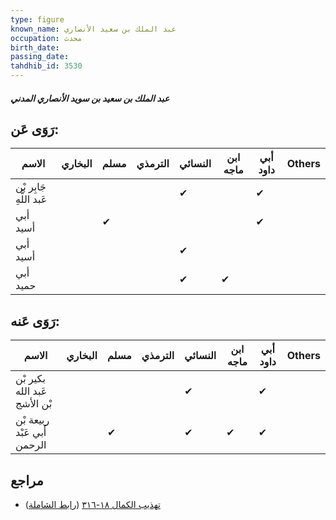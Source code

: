 ```yaml
---
type: figure
known_name: عبد الملك بن سعيد الأنصاري
occupation: محدث
birth_date:
passing_date:
tahdhib_id: 3530
---
```

##### عبد الملك بن سعيد بن سويد الأنصاري المدني

## رَوَى عَن:
| الاسم                   | البخاري | مسلم | الترمذي | النسائي | ابن ماجه | أبي داود | Others |
| ----------------------- | ------- | ---- | ------- | ------- | -------- | -------- | ------ |
| جَابِر بْن عَبد اللَّهِ |         |      |         | ✔       |          | ✔        |        |
| أبي أسيد                |         | ✔    |         |         |          | ✔        |        |
| أبي أسيد                |         |      |         | ✔       |          |          |        |
| أبي حميد                |         |      |         | ✔       | ✔        |          |        |
## رَوَى عَنه:
| الاسم                        | البخاري | مسلم | الترمذي | النسائي | ابن ماجه | أبي داود | Others |
| ---------------------------- | ------- | ---- | ------- | ------- | -------- | -------- | ------ |
| بكير بْن عَبد الله بْن الأشج |         |      |         | ✔       |          | ✔        |        |
| ربيعة بْن أَبي عَبْد الرحمن  |         | ✔    |         | ✔       | ✔        | ✔        |        |
## مراجع
- [تهذيب الكمال ١٨-٣١٦](obsidian://open?vault=Tahdhib-al-Kamal&file=Figures/٣٥٣٠-عبد%20الملك%20بن%20سعيد%20بن%20سويد%20الأنصاري%20المدني) ([رابط الشاملة](https://shamela.ws/book/3722/9349))